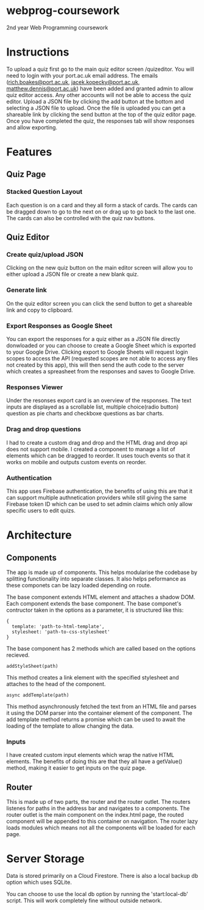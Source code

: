 # webprog-coursework
2nd year Web Programming coursework

# Instructions
To upload a quiz first go to the main quiz editor screen /quizeditor. You will need to login with
your port.ac.uk email address. The emails (rich.boakes@port.ac.uk, jacek.kopecky@port.ac.uk,
matthew.dennis@port.ac.uk) have been added and granted admin to allow quiz editor access. Any 
other accounts will not be able to access the quiz editor. Upload a JSON file by clicking the add 
button at the bottom and selecting a JSON file to upload. Once the file is uploaded you can get a 
shareable link by clicking the send button at the top of the quiz editor page. Once you have
completed the quiz, the responses tab will show responses and allow exporting.

# Features

## Quiz Page

### Stacked Question Layout
Each question is on a card and they all form a stack of cards. The cards can be dragged down to
go to the next on or drag up to go back to the last one. The cards can also be controlled with
the quiz nav buttons.

## Quiz Editor

### Create quiz/upload JSON
Clicking on the new quiz button on the main editor screen will allow you to either upload a JSON
file or create a new blank quiz.

### Generate link
On the quiz editor screen you can click the send button to get a shareable link and copy to
clipboard.

### Export Responses as Google Sheet
You can export the responses for a quiz either as a JSON file directly donwloaded or you
can choose to create a Google Sheet which is exported to your Google Drive. Clicking export 
to Google Sheets will request login scopes to access the API (requested scopes are not able
to access any files not created by this app), this will then send the auth code to the server
which creates a spreasheet from the responses and saves to Google Drive.

### Responses Viewer
Under the resonses export card is an overview of the responses. The text inputs are displayed as
a scrollable list, multiple choice(radio button) question as pie charts and checkboxe questions as
bar charts.

### Drag and drop questions
I had to create a custom drag and drop and the HTML drag and drop api does not support mobile.
I created a component to manage a list of elements which can be dragged to reorder.
It uses touch events so that it works on mobile and outputs custom events on reorder.

### Authentication
This app uses Firebase authentication, the benefits of using this are that it can support
multiple authnetication providers while still giving the same Firebase token ID which can be
used to set admin claims which only allow specific users to edit quizs.

# Architecture

## Components
The app is made up of components. This helps modularise the codebase by splitting functionality 
into separate classes. It also helps peformance as these componets can be lazy loaded depending
on route.

The base component extends HTML element and attaches a shadow DOM. Each component extends the
base component. The base componet's contructor taken in the options as a parameter, it is 
structured like this:
```
{
  template: 'path-to-html-template',
  stylesheet: 'path-to-css-stylesheet'
}
```
The base component has 2 methods which are called based on the options recieved.
```
addStyleSheet(path)
```
This method creates a link element with the specified stylesheet and attaches to the head of
the component.
```
async addTemplate(path)
```
This method asynchronously fetched the text from an HTML file and parses it using the DOM parser
into the container element of the component. The add template method returns a promise which can
be used to await the loading of the template to allow changing the data.

### Inputs
I have created custom input elements which wrap the native HTML elements. The benefits of doing this
are that they all have a getValue() method, making it easier to get inputs on the quiz page.

## Router
This is made up of two parts, the router and the router outlet. The routers listenes for paths
in the address bar and navigates to a components. The router outlet is the main component on the
index.html page, the routed component will be appended to this container on navigation. The router
lazy loads modules which means not all the components will be loaded for each page.

# Server Storage
Data is stored primarily on a Cloud Firestore. There is also a local backup db option which uses
SQLite.

You can choose to use the local db option by running the 'start:local-db' script. This will work
completely fine without outside network.